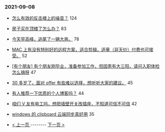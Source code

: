 ### 2021-09-08 
- [怎么有效的反击楼上的噪音？](https://www.v2ex.com/t/800542) 124
- [房子买在顶楼了怎么办？](https://www.v2ex.com/t/800611) 83
- [今天早高峰，追尾了一辆大奔。](https://www.v2ex.com/t/800603) 78
- [MAC 上有没有特别好的远程方案，适合剪辑，适量（非天价）付费也可接受。](https://www.v2ex.com/t/800523) 52
- [[有个朋友] 有个朋友刚毕业，准备参加工作，但因患有大三阳，请问入职体检怎么搞呀](https://www.v2ex.com/t/800553) 47
- [30 多岁了，面对 offer 有些难以选择，想听听大家的建议。](https://www.v2ex.com/t/800593) 45
- [有人推荐一下优质的个人博客吗？](https://www.v2ex.com/t/800547) 44
- [咱们 V 友有电工吗，想把墙壁开关改插座，不知道可信不可信](https://www.v2ex.com/t/800556) 42
- [windows 的 clipboard 云端同步真好用](https://www.v2ex.com/t/800524) 35 

- [ < 上一页 ](https://github.com/able8/v2ex-hot-record/blob/master/2021-09-07.md) -------- [ 下一页 > ](https://github.com/able8/v2ex-hot-record/blob/master/2021-09-09.md)